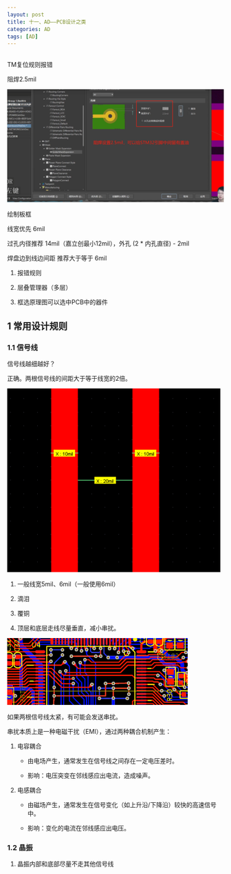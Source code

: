 ```yaml
---
layout: post
title: 十一、AD——PCB设计之类
categories: AD
tags: [AD]
---
```


## 

TM复位规则报错

 
阻焊2.5mil

![alt text](bak_image-3.png)





绘制板框


线宽优先 6mil

过孔内径推荐 14mil（嘉立创最小12mil），外孔 (2 * 内孔直径) - 2mil

焊盘边到线边间距 推荐大于等于 6mil







1. 报错规则

2. 层叠管理器（多层）

3. 框选原理图可以选中PCB中的器件

## 1 常用设计规则

### 1.1 信号线

信号线越细越好？

正确。两根信号线的间距大于等于线宽的2倍。

![alt text](bak_image.png)

1. 一般线宽5mil、6mil（一般使用6mil）

2. 滴泪

3. 覆铜

4. 顶层和底层走线尽量垂直，减小串扰。

![alt text](bak_image-1.png)

如果两根信号线太紧，有可能会发送串扰。

串扰本质上是一种电磁干扰（EMI），通过两种耦合机制产生：

1. 电容耦合
   
   - 由电场产生，通常发生在信号线之间存在一定电压差时。
   
   - 影响：电压突变在邻线感应出电流，造成噪声。
  
2. 电感耦合
   
   - 由磁场产生，通常发生在信号变化（如上升沿/下降沿）较快的高速信号中。
   
   - 影响：变化的电流在邻线感应出电压。


### 1.2 晶振

1. 晶振内部和底部尽量不走其他信号线